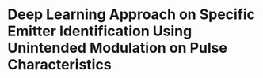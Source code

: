 # Deep Learning Approach on Specific Emitter Identification Using Unintended Modulation on Pulse Characteristics
